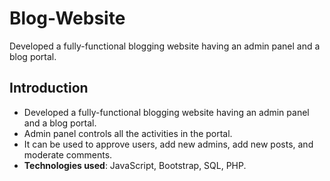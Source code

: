 # Blog-Website
Developed a fully-functional blogging website having an admin panel and a blog portal.


<a name="Introduction"></a>
## Introduction

* Developed a fully-functional blogging website having an admin panel and a blog portal.
* Admin panel controls all the activities in the portal.
* It can be used to approve users, add new admins, add new posts, and moderate comments.
* **Technologies used**: JavaScript, Bootstrap, SQL, PHP.
